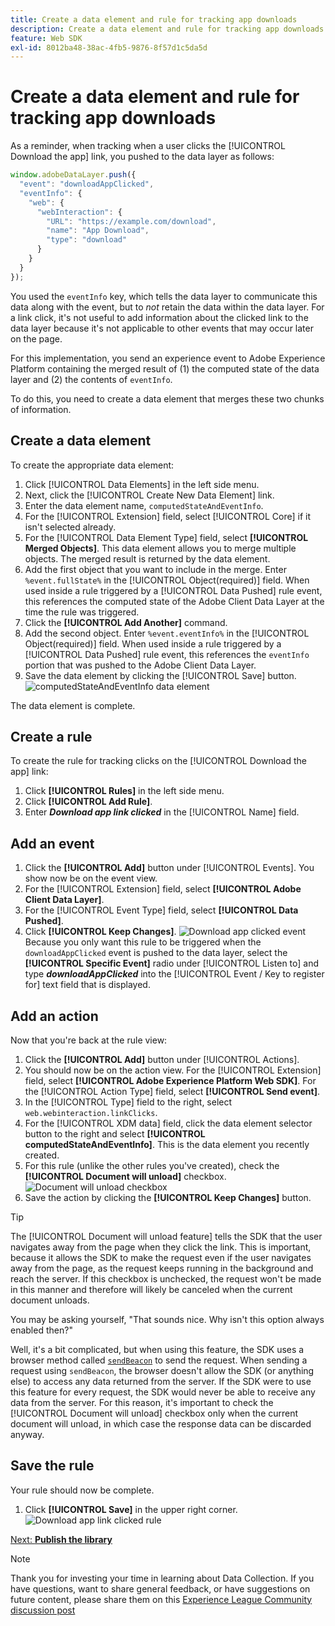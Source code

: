 ```yaml
---
title: Create a data element and rule for tracking app downloads
description: Create a data element and rule for tracking app downloads
feature: Web SDK
exl-id: 8012ba48-38ac-4fb5-9876-8f57d1c5da5d
---
```

# Create a data element and rule for tracking app downloads

As a reminder, when tracking when a user clicks the [!UICONTROL Download the app] link, you pushed to the data layer as follows:

```js
window.adobeDataLayer.push({
  "event": "downloadAppClicked",
  "eventInfo": {
    "web": {
      "webInteraction": {
        "URL": "https://example.com/download",
        "name": "App Download",
        "type": "download"
      }
    }
  }
});
```

You used the `eventInfo` key, which tells the data layer to communicate this data along with the event, but to _not_ retain the data within the data layer. For a link click, it's not useful to add information about the clicked link to the data layer because it's not applicable to other events that may occur later on the page.

For this implementation, you send an experience event to Adobe Experience Platform containing the merged result of (1) the computed state of the data layer and (2) the contents of `eventInfo`.

To do this, you need to create a data element that merges these two chunks of information.

## Create a data element

To create the appropriate data element:

1. Click [!UICONTROL Data Elements] in the left side menu. 
1. Next, click the [!UICONTROL Create New Data Element] link.
1. Enter the data element name, `computedStateAndEventInfo`. 
1. For the [!UICONTROL Extension] field, select [!UICONTROL Core] if it isn't selected already. 
1. For the [!UICONTROL Data Element Type] field, select **[!UICONTROL Merged Objects]**. This data element allows you to merge multiple objects. The merged result is returned by the data element.
1. Add the first object that you want to include in the merge. Enter `%event.fullState%` in the [!UICONTROL Object(required)] field. When used inside a rule triggered by a [!UICONTROL Data Pushed] rule event, this references the computed state of the Adobe Client Data Layer at the time the rule was triggered.
1. Click the  **[!UICONTROL Add Another]** command.
1. Add the second object. Enter `%event.eventInfo%` in the [!UICONTROL Object(required)] field. When used inside a rule triggered by a [!UICONTROL Data Pushed] rule event, this references the `eventInfo` portion that was pushed to the Adobe Client Data Layer.
1. Save the data element by clicking the [!UICONTROL Save] button.
  ![computedStateAndEventInfo data element](../assets/computed-state-and-event-info-data-element.png)

The data element is complete. 

## Create a rule

To create the rule for tracking clicks on the [!UICONTROL Download the app] link:

1. Click **[!UICONTROL Rules]** in the left side menu.
1. Click **[!UICONTROL Add Rule]**.
1. Enter **_Download app link clicked_** in the [!UICONTROL Name] field.

## Add an event

1. Click the **[!UICONTROL Add]** button under [!UICONTROL Events]. You show now be on the event view. 
1. For the [!UICONTROL Extension] field, select **[!UICONTROL Adobe Client Data Layer]**. 
1. For the [!UICONTROL Event Type] field, select **[!UICONTROL Data Pushed]**.
1. Click **[!UICONTROL Keep Changes]**.
  ![Download app clicked event](../assets/download-app-clicked-event.png)
Because you only want this rule to be triggered when the `downloadAppClicked` event is pushed to the data layer, select the **[!UICONTROL Specific Event]** radio under [!UICONTROL Listen to] and type **_downloadAppClicked_** into the [!UICONTROL Event / Key to register for]  text field that is displayed.

## Add an action

Now that you're back at the rule view:

1. Click the **[!UICONTROL Add]** button under [!UICONTROL Actions]. 
1. You should now be on the action view. For the [!UICONTROL Extension] field, select **[!UICONTROL Adobe Experience Platform Web SDK]**. For the [!UICONTROL Action Type] field, select **[!UICONTROL Send event]**.
1. In the [!UICONTROL Type] field to the right, select `web.webinteraction.linkClicks`.
1. For the [!UICONTROL XDM data] field, click the data element selector button to the right and select **[!UICONTROL computedStateAndEventInfo]**. This is the data element you recently created.
1. For this rule (unlike the other rules you've created), check the **[!UICONTROL Document will unload]** checkbox. 
  ![Document will unload checkbox](../assets/document-will-unload.png)
1. Save the action by clicking the **[!UICONTROL Keep Changes]** button.

>[!TIP]
>
>The [!UICONTROL Document will unload feature] tells the SDK that the user navigates away from the page when they click the link. This is important, because it allows the SDK to make the request even if the user navigates away from the page, as the request keeps running in the background and reach the server. If this checkbox is unchecked, the request won't be made in this manner and therefore will likely be canceled when the current document unloads.
>
>You may be asking yourself, "That sounds nice. Why isn't this option always enabled then?"
>
>Well, it's a bit complicated, but when using this feature, the SDK uses a browser method called [`sendBeacon`](https://developer.mozilla.org/en-US/docs/Web/API/Navigator/sendBeacon) to send the request. When sending a request using `sendBeacon`, the browser doesn't allow the SDK (or anything else) to access any data returned from the server. If the SDK were to use this feature for every request, the SDK would never be able to receive any data from the server. For this reason, it's important to check the [!UICONTROL Document will unload] checkbox only when the current document will unload, in which case the response data can be discarded anyway.

## Save the rule

Your rule should now be complete.

1. Click **[!UICONTROL Save]** in the upper right corner.
  ![Download app link clicked rule](../assets/download-app-link-clicked-rule.png)

[Next: **Publish the library**](publish-the-library.md)

>[!NOTE]
>
>Thank you for investing your time in learning about Data Collection. If you have questions, want to share general feedback, or have suggestions on future content, please share them on this [Experience League Community discussion post](https://experienceleaguecommunities.adobe.com/t5/adobe-experience-platform-launch/tutorial-discussion-use-adobe-experience-platform-data/m-p/543877)